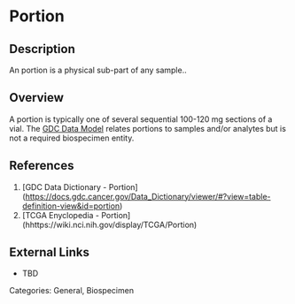 # Portion #
## Description ##
An portion is a physical sub-part of any sample..
## Overview ##
A portion is typically one of several sequential 100-120 mg sections of a vial. The [GDC Data Model](https://gdc.cancer.gov/developers/gdc-data-model/gdc-data-model-components) 
relates portions to samples and/or analytes but is not a required biospecimen entity.

## References ##
1. [GDC Data Dictionary - Portion] (https://docs.gdc.cancer.gov/Data_Dictionary/viewer/#?view=table-definition-view&id=portion)
1. [TCGA Enyclopedia - Portion] (hhttps://wiki.nci.nih.gov/display/TCGA/Portion)

## External Links ##
* TBD

Categories: General, Biospecimen
